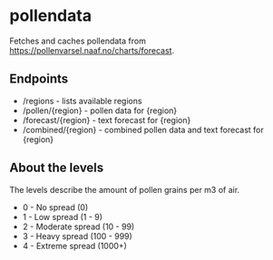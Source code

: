 # pollendata

Fetches and caches pollendata from https://pollenvarsel.naaf.no/charts/forecast.

## Endpoints

* /regions - lists available regions
* /pollen/{region} - pollen data for {region}
* /forecast/{region} - text forecast for {region}
* /combined/{region} - combined pollen data and text forecast for {region}

## About the levels

The levels describe the amount of pollen grains per m3 of air.

* 0 - No spread (0)
* 1 - Low spread (1 - 9)
* 2 - Moderate spread (10 - 99)
* 3 - Heavy spread (100 - 999)
* 4 - Extreme spread (1000+)

